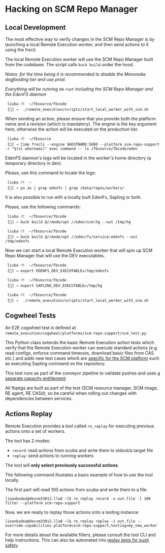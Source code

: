 # Hacking on SCM Repo Manager


## Local Development

The most effective way to verify changes in the SCM Repo Manager is by launching a local Remote Execution worker, and then send actions to it using the frecli.

The local Remote Execution worker will use the SCM Repo Manager built from the codebase. The script calls `buck build` under the hood.

*Notes: for the time being it is recommended to disable the Mononoke dogfooding tier and use prod.*

*Everything will be running as `root` including the SCM Repo Manager and the EdenFS daemon*

```
 liuba ⛅️  ~/fbsource/fbcode
 [🍊] →  ./remote_execution/scripts/start_local_worker_with_scm.sh
```

When sending an action, please ensure that you provide both the platform name and a revision (which is mandatory).
The engine is the key argument here, otherwise the action will be executed on the production tier.

```
 liuba ⛅️  ~/fbsource
 [🍇] → time frecli --engine $HOSTNAME:5000 --platform scm-repo-support -r "$(sl whereami)" exec command -- ls /fbsource/fbcode/eden
```

EdenFS daemon's logs will be located in the worker's home directory (a temporary directory in dev).

Please, use this command to locate the logs:
```
 liuba ⛅️  ~
 [🍍] → ps ax | grep edenfs | grep /data/repos/workers/
```

It is also possible to run with a locally built EdenFs, Sapling or both.

Please, use the following commands:

```
 liuba ⛅️  ~/fbsource/fbcode
 [🍓] → buck build @//mode/opt //eden/scm:hg --out /tmp/hg

 liuba ⛅️  ~/fbsource/fbcode
 [🥭] → buck build @//mode/opt //eden/fs/service:edenfs --out /tmp/edenfs
```

Now we can start a local Remote Execution worker that will spin up SCM Repo Manager that will use the DEV executables.

```
 liuba ⛅️  ~/fbsource/fbcode
 [🍑] → export EDENFS_DEV_EXECUTABLE=/tmp/edenfs

 liuba ⛅️  ~/fbsource/fbcode
 [🍋] → export SAPLING_DEV_EXECUTABLE=/tmp/hg

 liuba ⛅️  ~/fbsource/fbcode
 [🍊] →  ./remote_execution/scripts/start_local_worker_with_scm.sh
```


## Cogwheel Tests

An E2E cogwheel test is defined at `remote_execution/cogwheel/platforms/scm-repo-support/scm_test.py`.

This Python class extends the basic Remote Execution action tests which verify that the Remote Execution worker can execute standard actions (e.g. read configs, enforce command timeouts, download basic files from CAS etc.)
and adds new test cases which are [specific for the SCM platform](https://fburl.com/code/lenlzyv6) such as executing Sapling command on the repository.

This test runs as part of the conveyor pipeline to validate pushes and uses [a separate capacity entitlement](https://fburl.com/capacity_portal/ytnyyqvo).

All fbpkgs are built as part of the test (SCM resource manager, SCM image, RE agent, RE CASd), so be careful when rolling out changes with dependencies between services.

## Actions Replay

Remote Execution provides a tool called `re_replay` for executing previous actions onto a set of workers.

The tool has 2 modes:
- `record`: read actions from scuba and write them to stdout/a target file
- `replay`: send actions to running workers

The tool will **only select previously successful actions**.

The following command illustates a basic example of how to use the tool locally.

The first part will read 100 actions from scuba and write them to a file:
```
[ioanbudea@devvm33012.lla0 ~]$ re_replay record -o out.file -l 100 filter --platform scm-repo-support
```
Now, we are ready to replay those actions onto a testing instance:
```
[ioanbudea@devvm33012.lla0 ~]$ re_replay replay -i out.file --override-capabilities platform=scm-repo-support,testing=my_new_worker
```
For more details about the available filters, please consult the tool CLI and help instructions.
This can also be automated into [replay tests for push safety](https://www.internalfb.com/wiki/Remote_Execution/engineering/compute/push_safety_with_replay/).
